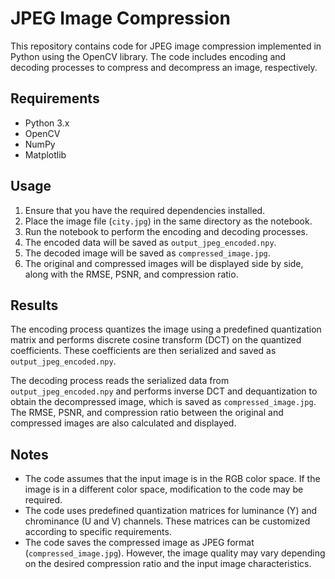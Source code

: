 # JPEG Image Compression

This repository contains code for JPEG image compression implemented in Python using the OpenCV library. The code includes encoding and decoding processes to compress and decompress an image, respectively.

## Requirements
- Python 3.x
- OpenCV
- NumPy
- Matplotlib

## Usage

1. Ensure that you have the required dependencies installed.
2. Place the image file (`city.jpg`) in the same directory as the notebook.
3. Run the notebook to perform the encoding and decoding processes.
4. The encoded data will be saved as `output_jpeg_encoded.npy`.
5. The decoded image will be saved as `compressed_image.jpg`.
6. The original and compressed images will be displayed side by side, along with the RMSE, PSNR, and compression ratio.

## Results
The encoding process quantizes the image using a predefined quantization matrix and performs discrete cosine transform (DCT) on the quantized coefficients. These coefficients are then serialized and saved as `output_jpeg_encoded.npy`.

The decoding process reads the serialized data from `output_jpeg_encoded.npy` and performs inverse DCT and dequantization to obtain the decompressed image, which is saved as `compressed_image.jpg`. The RMSE, PSNR, and compression ratio between the original and compressed images are also calculated and displayed.

## Notes
- The code assumes that the input image is in the RGB color space. If the image is in a different color space, modification to the code may be required.
- The code uses predefined quantization matrices for luminance (Y) and chrominance (U and V) channels. These matrices can be customized according to specific requirements.
- The code saves the compressed image as JPEG format (`compressed_image.jpg`). However, the image quality may vary depending on the desired compression ratio and the input image characteristics.
